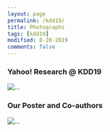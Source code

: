 ```yaml
---
layout: page
permalink: /kdd19/
title: Photographs 
tags: [kdd19]
modified: 8-20-2019
comments: false
---
```


### Yahoo! Research @ KDD19
<img align="middle" src="{{ site.url }}/images/kdd19_1.HEIC" alt="...">


### Our Poster and Co-authors
<img align="middle" src="{{ site.url }}/images/kdd19_2.JPG" alt="...">
